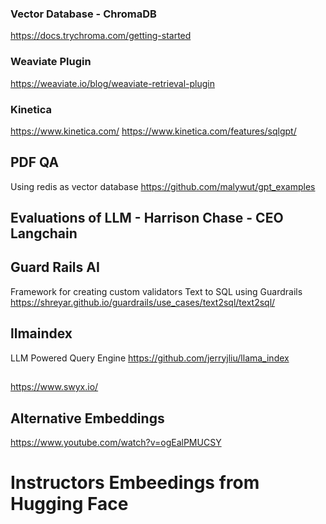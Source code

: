 ### Vector Database - ChromaDB
https://docs.trychroma.com/getting-started


### Weaviate Plugin
https://weaviate.io/blog/weaviate-retrieval-plugin


### Kinetica
https://www.kinetica.com/
https://www.kinetica.com/features/sqlgpt/


## PDF QA
Using redis as vector database
https://github.com/malywut/gpt_examples


## Evaluations of LLM - Harrison Chase - CEO Langchain

## Guard Rails AI
Framework for creating custom validators
Text to SQL using Guardrails
https://shreyar.github.io/guardrails/use_cases/text2sql/text2sql/


## llmaindex
LLM Powered Query Engine
https://github.com/jerryjliu/llama_index

## 
https://www.swyx.io/


## Alternative Embeddings
 https://www.youtube.com/watch?v=ogEalPMUCSY
# Instructors Embeedings from Hugging Face